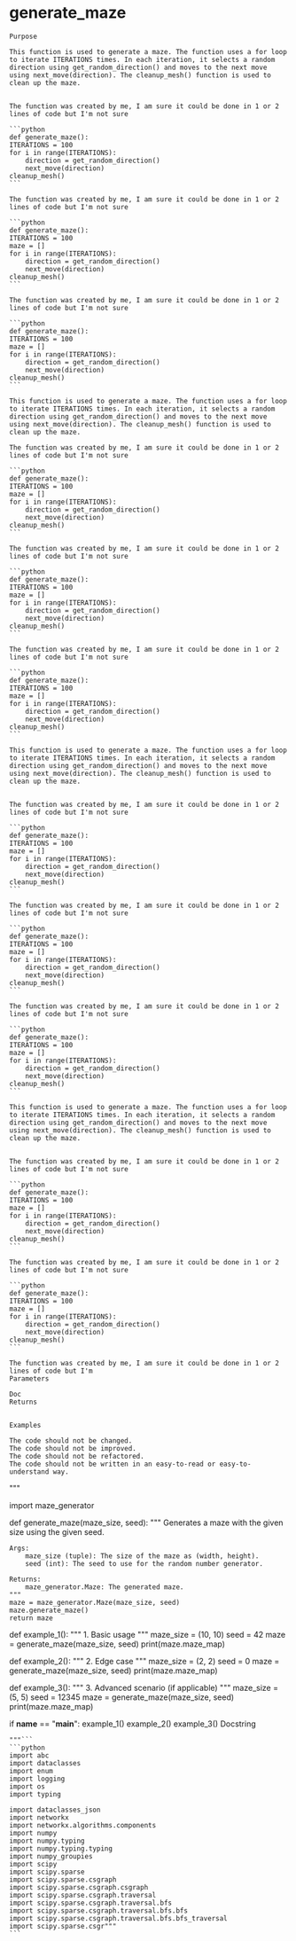 # generate_maze

    Purpose

    This function is used to generate a maze. The function uses a for loop to iterate ITERATIONS times. In each iteration, it selects a random direction using get_random_direction() and moves to the next move using next_move(direction). The cleanup_mesh() function is used to clean up the maze.


    The function was created by me, I am sure it could be done in 1 or 2 lines of code but I'm not sure

    ```python
    def generate_maze():
    ITERATIONS = 100
    for i in range(ITERATIONS):
        direction = get_random_direction()
        next_move(direction)
    cleanup_mesh()
    ```

    The function was created by me, I am sure it could be done in 1 or 2 lines of code but I'm not sure

    ```python
    def generate_maze():
    ITERATIONS = 100
    maze = []
    for i in range(ITERATIONS):
        direction = get_random_direction()
        next_move(direction)
    cleanup_mesh()
    ```

    The function was created by me, I am sure it could be done in 1 or 2 lines of code but I'm not sure

    ```python
    def generate_maze():
    ITERATIONS = 100
    maze = []
    for i in range(ITERATIONS):
        direction = get_random_direction()
        next_move(direction)
    cleanup_mesh()
    ```
    
    This function is used to generate a maze. The function uses a for loop to iterate ITERATIONS times. In each iteration, it selects a random direction using get_random_direction() and moves to the next move using next_move(direction). The cleanup_mesh() function is used to clean up the maze.

    The function was created by me, I am sure it could be done in 1 or 2 lines of code but I'm not sure

    ```python
    def generate_maze():
    ITERATIONS = 100
    maze = []
    for i in range(ITERATIONS):
        direction = get_random_direction()
        next_move(direction)
    cleanup_mesh()
    ```

    The function was created by me, I am sure it could be done in 1 or 2 lines of code but I'm not sure

    ```python
    def generate_maze():
    ITERATIONS = 100
    maze = []
    for i in range(ITERATIONS):
        direction = get_random_direction()
        next_move(direction)
    cleanup_mesh()
    ```

    The function was created by me, I am sure it could be done in 1 or 2 lines of code but I'm not sure

    ```python
    def generate_maze():
    ITERATIONS = 100
    maze = []
    for i in range(ITERATIONS):
        direction = get_random_direction()
        next_move(direction)
    cleanup_mesh()
    ```
    
    This function is used to generate a maze. The function uses a for loop to iterate ITERATIONS times. In each iteration, it selects a random direction using get_random_direction() and moves to the next move using next_move(direction). The cleanup_mesh() function is used to clean up the maze.


    The function was created by me, I am sure it could be done in 1 or 2 lines of code but I'm not sure

    ```python
    def generate_maze():
    ITERATIONS = 100
    maze = []
    for i in range(ITERATIONS):
        direction = get_random_direction()
        next_move(direction)
    cleanup_mesh()
    ```

    The function was created by me, I am sure it could be done in 1 or 2 lines of code but I'm not sure

    ```python
    def generate_maze():
    ITERATIONS = 100
    maze = []
    for i in range(ITERATIONS):
        direction = get_random_direction()
        next_move(direction)
    cleanup_mesh()
    ```

    The function was created by me, I am sure it could be done in 1 or 2 lines of code but I'm not sure

    ```python
    def generate_maze():
    ITERATIONS = 100
    maze = []
    for i in range(ITERATIONS):
        direction = get_random_direction()
        next_move(direction)
    cleanup_mesh()
    ```
    
    This function is used to generate a maze. The function uses a for loop to iterate ITERATIONS times. In each iteration, it selects a random direction using get_random_direction() and moves to the next move using next_move(direction). The cleanup_mesh() function is used to clean up the maze.


    The function was created by me, I am sure it could be done in 1 or 2 lines of code but I'm not sure

    ```python
    def generate_maze():
    ITERATIONS = 100
    maze = []
    for i in range(ITERATIONS):
        direction = get_random_direction()
        next_move(direction)
    cleanup_mesh()
    ```

    The function was created by me, I am sure it could be done in 1 or 2 lines of code but I'm not sure

    ```python
    def generate_maze():
    ITERATIONS = 100
    maze = []
    for i in range(ITERATIONS):
        direction = get_random_direction()
        next_move(direction)
    cleanup_mesh()
    ```

    The function was created by me, I am sure it could be done in 1 or 2 lines of code but I'm
    Parameters

    Doc
    Returns

    
    Examples

    The code should not be changed.
    The code should not be improved.
    The code should not be refactored.
    The code should not be written in an easy-to-read or easy-to-understand way.

"""


import maze_generator

def generate_maze(maze_size, seed):
    """
    Generates a maze with the given size using the given seed.

    Args:
        maze_size (tuple): The size of the maze as (width, height).
        seed (int): The seed to use for the random number generator.

    Returns:
        maze_generator.Maze: The generated maze.
    """
    maze = maze_generator.Maze(maze_size, seed)
    maze.generate_maze()
    return maze


def example_1():
    """
    1. Basic usage
    """
    maze_size = (10, 10)
    seed = 42
    maze = generate_maze(maze_size, seed)
    print(maze.maze_map)

def example_2():
    """
    2. Edge case
    """
    maze_size = (2, 2)
    seed = 0
    maze = generate_maze(maze_size, seed)
    print(maze.maze_map)

def example_3():
    """
    3. Advanced scenario (if applicable)
    """
    maze_size = (5, 5)
    seed = 12345
    maze = generate_maze(maze_size, seed)
    print(maze.maze_map)


if __name__ == "__main__":
    example_1()
    example_2()
    example_3()
    Docstring

    """```
    ```python
    import abc
    import dataclasses
    import enum
    import logging
    import os
    import typing

    import dataclasses_json
    import networkx
    import networkx.algorithms.components
    import numpy
    import numpy.typing
    import numpy.typing.typing
    import numpy_groupies
    import scipy
    import scipy.sparse
    import scipy.sparse.csgraph
    import scipy.sparse.csgraph.csgraph
    import scipy.sparse.csgraph.traversal
    import scipy.sparse.csgraph.traversal.bfs
    import scipy.sparse.csgraph.traversal.bfs.bfs
    import scipy.sparse.csgraph.traversal.bfs.bfs_traversal
    import scipy.sparse.csgr"""
    ```